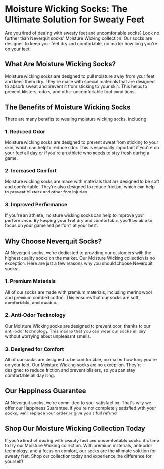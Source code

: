 # Moisture Wicking Socks: The Ultimate Solution for Sweaty Feet

Are you tired of dealing with sweaty feet and uncomfortable socks? Look no further than Neverquit socks' Moisture Wicking collection. Our socks are designed to keep your feet dry and comfortable, no matter how long you're on your feet.

## What Are Moisture Wicking Socks?

Moisture wicking socks are designed to pull moisture away from your feet and keep them dry. They're made with special materials that are designed to absorb sweat and prevent it from sticking to your skin. This helps to prevent blisters, odors, and other uncomfortable foot conditions.

## The Benefits of Moisture Wicking Socks

There are many benefits to wearing moisture wicking socks, including:

### 1. Reduced Odor

Moisture wicking socks are designed to prevent sweat from sticking to your skin, which can help to reduce odor. This is especially important if you're on your feet all day or if you're an athlete who needs to stay fresh during a game.

### 2. Increased Comfort

Moisture wicking socks are made with materials that are designed to be soft and comfortable. They're also designed to reduce friction, which can help to prevent blisters and other foot injuries.

### 3. Improved Performance

If you're an athlete, moisture wicking socks can help to improve your performance. By keeping your feet dry and comfortable, you'll be able to focus on your game and perform at your best.

## Why Choose Neverquit Socks?

At Neverquit socks, we're dedicated to providing our customers with the highest quality socks on the market. Our Moisture Wicking collection is no exception. Here are just a few reasons why you should choose Neverquit socks:

### 1. Premium Materials

All of our socks are made with premium materials, including merino wool and premium combed cotton. This ensures that our socks are soft, comfortable, and durable.

### 2. Anti-Odor Technology

Our Moisture Wicking socks are designed to prevent odor, thanks to our anti-odor technology. This means that you can wear our socks all day without worrying about unpleasant smells.

### 3. Designed for Comfort

All of our socks are designed to be comfortable, no matter how long you're on your feet. Our Moisture Wicking socks are no exception. They're designed to reduce friction and prevent blisters, so you can stay comfortable all day long.

## Our Happiness Guarantee

At Neverquit socks, we're committed to your satisfaction. That's why we offer our Happiness Guarantee. If you're not completely satisfied with your socks, we'll replace your order or give you a full refund.

## Shop Our Moisture Wicking Collection Today

If you're tired of dealing with sweaty feet and uncomfortable socks, it's time to try our Moisture Wicking collection. With premium materials, anti-odor technology, and a focus on comfort, our socks are the ultimate solution for sweaty feet. Shop our collection today and experience the difference for yourself!